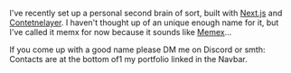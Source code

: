 I've recently set up a personal second brain of sort, built with [Next.js](https://nextjs.org) and [Contetnelayer](https://contentlayer.dev). I haven't thought up of an unique enough name for it, but I've called it memx for now because it sounds like [Memex](https://en.wikipedia.org/wiki/Memex)...

If you come up with a good name please DM me on Discord or smth: 
Contacts are at the bottom of1 my portfolio linked in the Navbar.